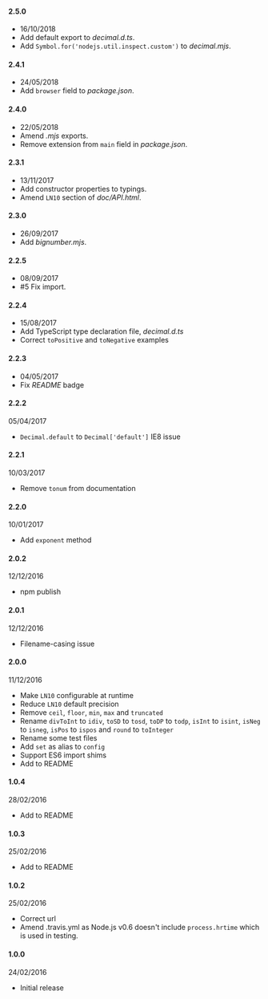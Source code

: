 #### 2.5.0
* 16/10/2018
* Add default export to *decimal.d.ts*.
* Add `Symbol.for('nodejs.util.inspect.custom')` to *decimal.mjs*.

#### 2.4.1
* 24/05/2018
* Add `browser` field to *package.json*.

#### 2.4.0
* 22/05/2018
* Amend *.mjs* exports.
* Remove extension from `main` field in *package.json*.

#### 2.3.1
* 13/11/2017
* Add constructor properties to typings.
* Amend `LN10` section of *doc/API.html*.

#### 2.3.0
* 26/09/2017
* Add *bignumber.mjs*.

#### 2.2.5
* 08/09/2017
* #5 Fix import.

#### 2.2.4
* 15/08/2017
* Add TypeScript type declaration file, *decimal.d.ts*
* Correct `toPositive` and `toNegative` examples

#### 2.2.3
* 04/05/2017
* Fix *README* badge

#### 2.2.2
05/04/2017
* `Decimal.default` to `Decimal['default']` IE8 issue

#### 2.2.1
10/03/2017
* Remove `tonum` from documentation

#### 2.2.0
10/01/2017
* Add `exponent` method

#### 2.0.2
12/12/2016
* npm publish

#### 2.0.1
12/12/2016
* Filename-casing issue

#### 2.0.0
11/12/2016
* Make `LN10` configurable at runtime
* Reduce `LN10` default precision
* Remove `ceil`, `floor`, `min`, `max` and `truncated`
* Rename `divToInt` to `idiv`, `toSD` to `tosd`, `toDP` to `todp`, `isInt` to `isint`, `isNeg` to `isneg`, `isPos` to `ispos` and `round` to `toInteger`
* Rename some test files
* Add `set` as alias to `config`
* Support ES6 import shims
* Add to README

#### 1.0.4
28/02/2016
* Add to README

#### 1.0.3
25/02/2016
* Add to README

#### 1.0.2
25/02/2016
* Correct url
* Amend .travis.yml as Node.js v0.6 doesn't include `process.hrtime` which is used in testing.

#### 1.0.0
24/02/2016
* Initial release
